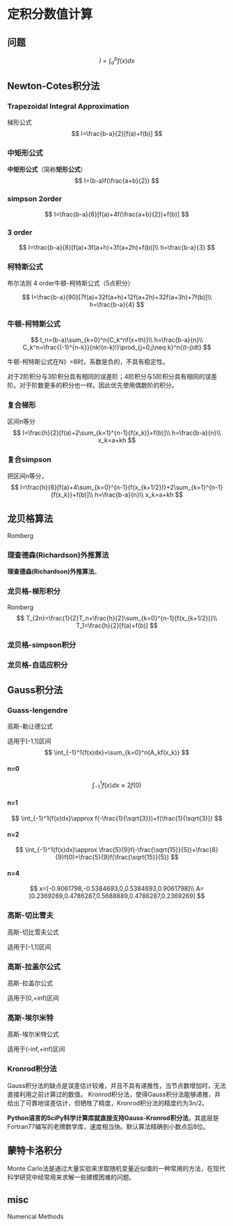 # 定积分数值计算

## 问题


$$
I=\int_a^b{f(x)dx}
$$


## Newton-Cotes积分法

### Trapezoidal Integral Approximation

梯形公式
$$
I=\frac{b-a}{2}[f(a)+f(b)]
$$

### **中矩形公式**

**中矩形公式**（简称**矩形公式**）
$$
I=(b-a)f(\frac{a+b}{2})
$$


### simpson  2order


$$
I=\frac{b-a}{6}[f(a)+4f(\frac{a+b}{2})+f(b)]
$$

### 3 order

$$
I=\frac{b-a}{8}[f(a)+3f(a+h)+3f(a+2h)+f(b)]\\
h=\frac{b-a}{3}
$$



### 柯特斯公式

布尔法则 4 order牛顿-柯特斯公式（5点积分）


$$
I=\frac{b-a}{90}[7f(a)+32f(a+h)+12f(a+2h)+32f(a+3h)+7f(b)]\\
h=\frac{b-a}{4}
$$


### 牛顿-柯特斯公式

$$
I_n=(b-a)\sum_{k=0}^n{C_k^nf(x+th)}\\
h=\frac{b-a}{n}\\
C_k^n=\frac{(-1)^{n-k}}{nk!(n-k)!}\prod_{j=0,j\neq k}^n{(t-j)dt}
$$



牛顿-柯特斯公式在N》=8时，系数是负的，不具有稳定性。



对于2阶积分与3阶积分具有相同的误差阶；4阶积分与5阶积分具有相同的误差阶。对于阶数更多的积分也一样。因此优先使用偶数阶的积分。



### 复合梯形

区间n等分
$$
I=\frac{h}{2}[f(a)+2\sum_{k=1}^{n-1}{f(x_k)}+f(b)]\\
h=\frac{b-a}{n}\\
x_k=a+kh
$$


### 复合simpson

把区间n等分，
$$
I=\frac{h}{6}[f(a)+4\sum_{k=0}^{n-1}{f(x_{k+1/2})}+2\sum_{k=1}^{n-1}{f(x_k)}+f(b)]\\
h=\frac{b-a}{n}\\
x_k=a+kh
$$


## **龙贝格**算法
Romberg 

### 理查德森(Richardson)外推算法

**理查德森(Richardson)外推算法**。

### 龙贝格-梯形积分

Romberg
$$
T_{2n}=\frac{1}{2}T_n+\frac{h}{2}\sum_{k=0}^{n-1}{f(x_{k+1/2})}\\
T_1=\frac{h}{2}[f(a)+f(b)]
$$


### 龙贝格-simpson积分

### 龙贝格-自适应积分

## Gauss积分法







### Guass-lengendre

高斯-勒让德公式

适用于[-1,1]区间
$$
\int_{-1}^1{f(x)dx}=\sum_{k=0}^n{A_kf(x_k)}
$$




#### n=0

$$
\int_{-1}^1{f(x)dx}\approx2f(0)
$$



#### n=1

$$
\int_{-1}^1{f(x)dx}\approx f(-\frac{1}{\sqrt{3}})+f(\frac{1}{\sqrt{3}})
$$
#### n=2

$$
\int_{-1}^1{f(x)dx}\approx \frac{5}{9}f(-\frac{\sqrt{15}}{5})+\frac{8}{9}f(0)+\frac{5}{9}f(\frac{\sqrt{15}}{5})
$$

#### n=4

$$
x=[-0.9061798,-0.5384693,0,0.5384693,0.9061798]\\
A=[0.2369269,0.4786287,0.5688889,0.4786287,0.2369269]
$$




### 高斯-切比雪夫

高斯-切比雪夫公式

适用于[-1,1]区间

### 高斯-拉盖尔公式

高斯-拉盖尔公式

适用于[0,+inf)区间

###  高斯-埃尔米特

 高斯-埃尔米特公式

适用于(-inf,+inf)区间

### Kronrod积分法

Gauss积分法的缺点是误差估计较难，并且不具有递推性，当节点数增加时，无法直接利用之前计算过的数值。 Kronrod积分法，使得Gauss积分法能够递推，并给出了可靠地误差估计，但牺牲了精度，Kronrod积分法的精度约为3n/2。

**Python语言的SciPy科学计算库就直接支持Gauss-Kronrod积分法**，其底层是Fortran77编写的老牌数学库，速度相当快。默认算法精确到小数点后8位。

## 蒙特卡洛积分

Monte Carlo法是通过大量实验来求取随机变量近似值的一种常用的方法，在现代科学研究中经常用来求解一些建模困难的问题。

## misc

Numerical Methods

